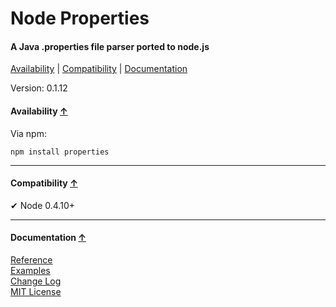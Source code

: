 <a name="start"></a>

Node Properties
===============

#### A Java .properties file parser ported to node.js ####

[Availability](#availability) | [Compatibility](#compatibility) | [Documentation](#documentation)

Version: 0.1.12

<a name="availability"></a>
#### Availability [↑](#start) ####

Via npm:

```
npm install properties
```

***

<a name="compatibility"></a>
#### Compatibility [↑](#start) ####

✔ Node 0.4.10+

***

<a name="documentation"></a>
#### Documentation [↑](#start) ####
 
[Reference](https://github.com/Gagle/Node-Properties/wiki/Reference)  
[Examples](https://github.com/Gagle/Node-Properties/tree/master/examples)  
[Change Log](https://github.com/Gagle/Node-Properties/wiki/Change-Log)  
[MIT License](https://github.com/Gagle/Node-Properties/blob/master/LICENSE)
